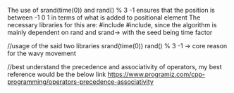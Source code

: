 The use of srand(time(0)) and rand() % 3 -1 ensures that the position is between -1 0 1 in terms of what is added to positional element
The necessary libraries for this are:
#include<cstdlib>
#include<ctime>,
since the algorithm is mainly dependent on rand and srand-> with the seed being time factor

//usage of the said two libraries 
srand(time(0))
rand() % 3 -1 -> core reason for the wavy movement

//best understand the precedence and associativity of operators, my best reference would be the below link
https://www.programiz.com/cpp-programming/operators-precedence-associativity


